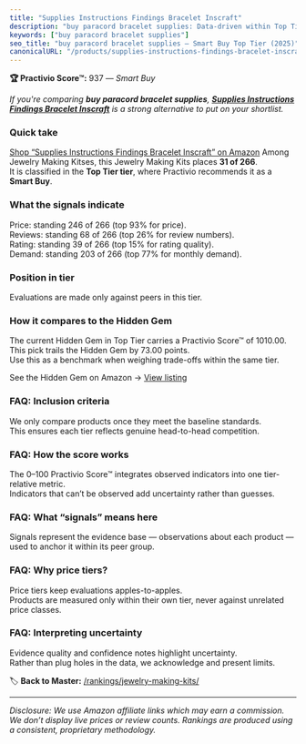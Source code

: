 ```yaml
---
title: "Supplies Instructions Findings Bracelet Inscraft"
description: "buy paracord bracelet supplies: Data-driven within Top Tier ranking using the Practivio Score™. Positioned by quality, value, demand, findability, momentum."
keywords: ["buy paracord bracelet supplies"]
seo_title: "buy paracord bracelet supplies — Smart Buy Top Tier (2025)"
canonicalURL: "/products/supplies-instructions-findings-bracelet-inscraft-B07YZGNZ1Z/"
---
```


**🏆 Practivio Score™:** 937 — _Smart Buy_


*If you're comparing **buy paracord bracelet supplies**, **[Supplies Instructions Findings Bracelet Inscraft](https://www.amazon.com/dp/B07YZGNZ1Z?tag=practivio-20)** is a strong alternative to put on your shortlist.*
### Quick take
[Shop “Supplies Instructions Findings Bracelet Inscraft” on Amazon](https://www.amazon.com/dp/B07YZGNZ1Z?tag=practivio-20)
Among Jewelry Making Kitses, this Jewelry Making Kits places **31 of 266**.  
It is classified in the **Top Tier tier**, where Practivio recommends it as a **Smart Buy**.

### What the signals indicate
Price: standing 246 of 266 (top 93% for price).  
Reviews: standing 68 of 266 (top 26% for review numbers).  
Rating: standing 39 of 266 (top 15% for rating quality).  
Demand: standing 203 of 266 (top 77% for monthly demand).

### Position in tier
Evaluations are made only against peers in this tier.

### How it compares to the Hidden Gem
The current Hidden Gem in Top Tier carries a Practivio Score™ of 1010.00.  
This pick trails the Hidden Gem by 73.00 points.  
Use this as a benchmark when weighing trade-offs within the same tier.  

See the Hidden Gem on Amazon → [View listing](https://www.amazon.com/dp/B00BOZ79UO?tag=practivio-20)

### FAQ: Inclusion criteria
We only compare products once they meet the baseline standards.  
This ensures each tier reflects genuine head-to-head competition.

### FAQ: How the score works
The 0–100 Practivio Score™ integrates observed indicators into one tier-relative metric.  
Indicators that can’t be observed add uncertainty rather than guesses.

### FAQ: What “signals” means here
Signals represent the evidence base — observations about each product — used to anchor it within its peer group.

### FAQ: Why price tiers?
Price tiers keep evaluations apples-to-apples.  
Products are measured only within their own tier, never against unrelated price classes.

### FAQ: Interpreting uncertainty
Evidence quality and confidence notes highlight uncertainty.  
Rather than plug holes in the data, we acknowledge and present limits.


🏷️ **Back to Master:** [/rankings/jewelry-making-kits/](/rankings/jewelry-making-kits/)

---
_Disclosure: We use Amazon affiliate links which may earn a commission. We don’t display live prices or review counts. Rankings are produced using a consistent, proprietary methodology._
